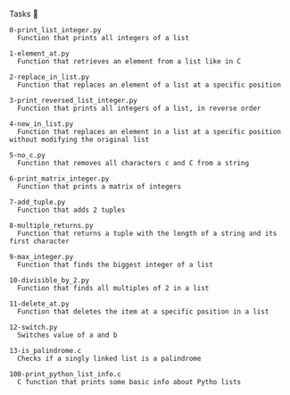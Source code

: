Tasks 📃

    0-print_list_integer.py 
      Function that prints all integers of a list

    1-element_at.py 
      Function that retrieves an element from a list like in C

    2-replace_in_list.py 
      Function that replaces an element of a list at a specific position

    3-print_reversed_list_integer.py 
      Function that prints all integers of a list, in reverse order

    4-new_in_list.py
      Function that replaces an element in a list at a specific position without modifying the original list

    5-no_c.py 
      Function that removes all characters c and C from a string

    6-print_matrix_integer.py 
      Function that prints a matrix of integers

    7-add_tuple.py
      Function that adds 2 tuples

    8-multiple_returns.py
      Function that returns a tuple with the length of a string and its first character

    9-max_integer.py 
      Function that finds the biggest integer of a list

    10-divisible_by_2.py 	
      Function that finds all multiples of 2 in a list

    11-delete_at.py 	
      Function that deletes the item at a specific position in a list

    12-switch.py 	
      Switches value of a and b

    13-is_palindrome.c 
      Checks if a singly linked list is a palindrome

    100-print_python_list_info.c 	
      C function that prints some basic info about Pytho lists
